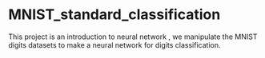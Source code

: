 # MNIST_standard_classification
This project is an introduction to neural network , we manipulate the MNIST digits datasets to make a neural network for digits classification.

